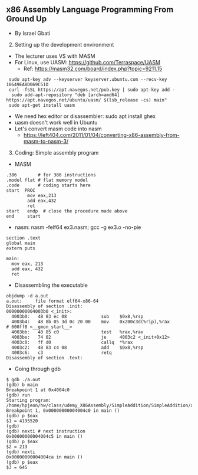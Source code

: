 ## x86 Assembly Language Programming From Ground Up
- By Israel Gbati

2. Setting up the development environment
- The lecturer uses VS with MASM
- For Linux, use UASM: https://github.com/Terraspace/UASM
    - Ref: https://masm32.com/board/index.php?topic=9211.15
```
 sudo apt-key adv --keyserver keyserver.ubuntu.com --recv-key 10649EA8D069C51D
 curl -fsSL https://apt.navegos.net/pub.key | sudo apt-key add -
  sudo add-apt-repository "deb [arch=amd64] https://apt.navegos.net/ubuntu/uasm/ $(lsb_release -cs) main"
 sudo apt-get install uasm
 ```
 - We need hex editor or disassembler: sudo apt install ghex
- uasm doesn't work well in Ubuntu
- Let's convert masm code into nasm
    - https://left404.com/2011/01/04/converting-x86-assembly-from-masm-to-nasm-3/

3. Coding: Simple assembly program
- MASM
```
.386        # for 386 instructions
.model flat # flat memory model
.code       # coding starts here
start  PROC
		mov	eax,213
		add eax,432
		ret
start	endp  # close the procedure made above
end		start 
```
- nasm: nasm -felf64 ex3.nasm; gcc -g ex3.o -no-pie
```
section .text
global main
extern puts

main:
  mov eax, 213
  add eax, 432
  ret
```
- Disassembling the executable
```
objdump -d a.out 
a.out:     file format elf64-x86-64
Disassembly of section .init:
00000000004003b0 <_init>:
  4003b0:	48 83 ec 08          	sub    $0x8,%rsp
  4003b4:	48 8b 05 3d 0c 20 00 	mov    0x200c3d(%rip),%rax        # 600ff8 <__gmon_start__>
  4003bb:	48 85 c0             	test   %rax,%rax
  4003be:	74 02                	je     4003c2 <_init+0x12>
  4003c0:	ff d0                	callq  *%rax
  4003c2:	48 83 c4 08          	add    $0x8,%rsp
  4003c6:	c3                   	retq   
Disassembly of section .text:
```
- Going through gdb
```
$ gdb ./a.out 
(gdb) b main
Breakpoint 1 at 0x4004c0
(gdb) run
Starting program: /home/hpjeon/hw/class/udemy_X86Assembly/SimpleAddition/SimpleAddition/a.out 
Breakpoint 1, 0x00000000004004c0 in main ()
(gdb) p $eax
$1 = 4195520
(gdb) 
(gdb) nexti # next instruction
0x00000000004004c5 in main ()
(gdb) p $eax
$2 = 213
(gdb) nexti
0x00000000004004ca in main ()
(gdb) p $eax
$3 = 645
```

